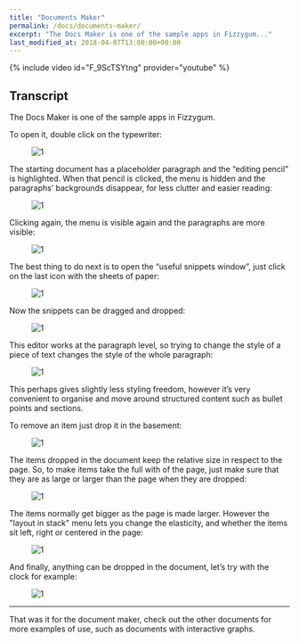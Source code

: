 ```yaml
---
title: "Documents Maker"
permalink: /docs/documents-maker/
excerpt: "The Docs Maker is one of the sample apps in Fizzygum..."
last_modified_at: 2018-04-07T13:00:00+00:00
---
```


{% include video id="F_9ScTSYtng" provider="youtube" %}

## Transcript

The Docs Maker is one of the sample apps in Fizzygum.

To open it, double click on the typewriter:

<figure>
  <img src="{{ '/assets/images/docs-gifs/docs-maker/docs-maker-1.gif' | relative_url }}" alt="1">
</figure>

The starting document has a placeholder paragraph and the “editing pencil” is highlighted. When that pencil is clicked, the menu is hidden and the paragraphs’ backgrounds disappear, for less clutter and easier reading:

<figure>
  <img src="{{ '/assets/images/docs-gifs/docs-maker/docs-maker-2.gif' | relative_url }}" alt="1">
</figure>

Clicking again, the menu is visible again and the paragraphs are more visible:

<figure>
  <img src="{{ '/assets/images/docs-gifs/docs-maker/docs-maker-3.gif' | relative_url }}" alt="1">
</figure>

The best thing to do next is to open the “useful snippets window”, just click on the last icon with the sheets of paper:

<figure>
  <img src="{{ '/assets/images/docs-gifs/docs-maker/docs-maker-4.gif' | relative_url }}" alt="1">
</figure>

Now the snippets can be dragged and dropped:

<figure>
  <img src="{{ '/assets/images/docs-gifs/docs-maker/docs-maker-5.gif' | relative_url }}" alt="1">
</figure>

This editor works at the paragraph level, so trying to change the style of a piece of text changes the style of the whole paragraph:

<figure>
  <img src="{{ '/assets/images/docs-gifs/docs-maker/docs-maker-6.gif' | relative_url }}" alt="1">
</figure>

This perhaps gives slightly less styling freedom, however it’s very convenient to organise and move around structured content such as bullet points and sections.

To remove an item just drop it in the basement:

<figure>
  <img src="{{ '/assets/images/docs-gifs/docs-maker/docs-maker-7.gif' | relative_url }}" alt="1">
</figure>


The items dropped in the document keep the relative size in respect to the page. So, to make items take the full with of the page, just make sure that they are as large or larger than the page when they are dropped:

<figure>
  <img src="{{ '/assets/images/docs-gifs/docs-maker/docs-maker-8.gif' | relative_url }}" alt="1">
</figure>

The items normally get bigger as the page is made larger. However the "layout in stack" menu lets you change the elasticity, and whether the items sit left, right or centered in the page:

<figure>
  <img src="{{ '/assets/images/docs-gifs/docs-maker/docs-maker-9.gif' | relative_url }}" alt="1">
</figure>

And finally, anything can be dropped in the document, let’s try with the clock for example:

<figure>
  <img src="{{ '/assets/images/docs-gifs/docs-maker/docs-maker-10.gif' | relative_url }}" alt="1">
</figure>

---

That was it for the document maker, check out the other documents for more examples of use, such as documents with interactive graphs.